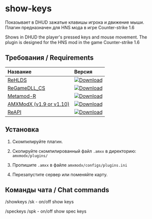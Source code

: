 # show-keys
Показывает в DHUD зажатые клавишы игрока и движение мыши.
Плагин предназначен для HNS мода в игре Counter-strike 1.6

Shows in DHUD the player's pressed keys and mouse movement.
The plugin is designed for the HNS mod in the game Counter-strike 1.6

## Требования / Requirements
| Название | Версия |
| :- | :- |
| [ReHLDS](https://github.com/rehlds/rehlds) | [![Download](https://img.shields.io/github/v/release/rehlds/rehlds?include_prereleases&style=flat-square)](https://github.com/rehlds/rehlds/releases) |
| [ReGameDLL_CS](https://github.com/rehlds/ReGameDLL_CS/releases) | [![Download](https://img.shields.io/github/v/release/s1lentq/ReGameDLL_CS?include_prereleases&style=flat-square)](https://github.com/rehlds/ReGameDLL_CS/releases) |
| [Metamod-R](https://github.com/rehlds/Metamod-R/releases) | [![Download](https://img.shields.io/github/v/release/rehlds/Metamod-R?include_prereleases&style=flat-square)](https://github.com/rehlds/Metamod-R/releases) |
| [AMXModX (v1.9 or v1.10)](https://www.amxmodx.org/downloads-new.php) | [![Download](https://img.shields.io/badge/AMXModX-%3E%3D1.9.0-blue?style=flat-square)](https://www.amxmodx.org/downloads-new.php) |
| [ReAPI](https://github.com/rehlds/reapi) | [![Download](https://img.shields.io/github/v/release/rehlds/reapi?include_prereleases&style=flat-square)](https://github.com/rehlds/reapi) |


## Установка
 
1. Скомпилируйте плагин.

2. Скопируйте скомпилированный файл `.amxx` в директорию: `amxmodx/plugins/`

3. Пропишите `.amxx` в файле `amxmodx/configs/plugins.ini`

4. Перезапустите сервер или поменяйте карту.

## Команды чата / Chat commands
/showkeys /sk - on/off show keys

/speckeys /spk - on/off show spec keys
